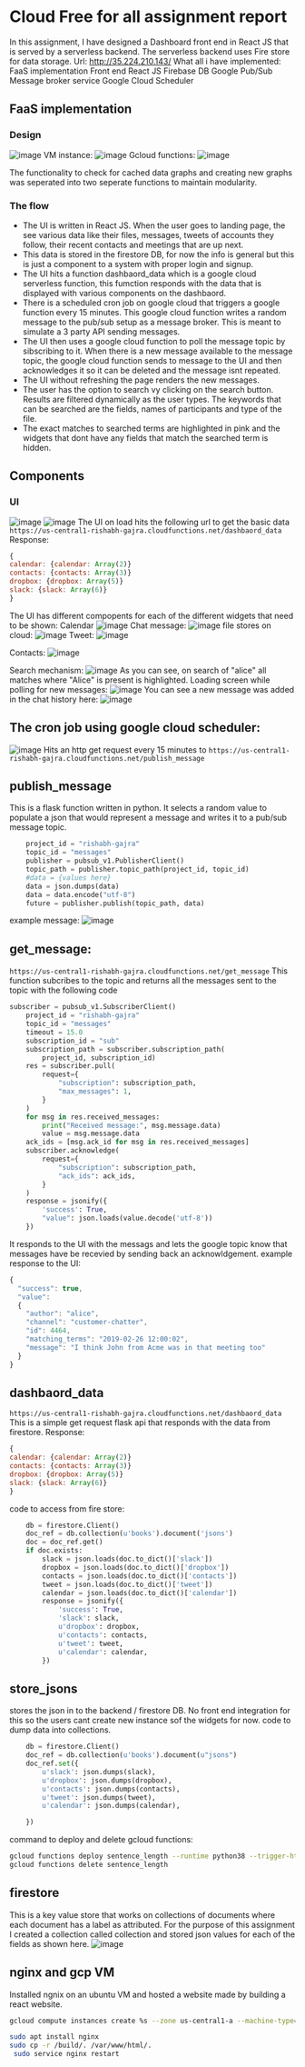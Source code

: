 # Cloud Free for all assignment report

In this assignment, I have designed a Dashboard front end in React JS that is served by a serverless backend. The serverless backend uses Fire store for data storage. 
Url: http://35.224.210.143/
What all i have implemented:
FaaS implementation
Front end React JS
Firebase DB
Google Pub/Sub Message broker service
Google Cloud Scheduler

## FaaS implementation
### Design
![image](https://user-images.githubusercontent.com/25266353/101973298-0a492180-3c05-11eb-8ba8-af92b7f79c8d.png)
VM instance:
![image](https://user-images.githubusercontent.com/25266353/101973406-d7ebf400-3c05-11eb-805b-1737e5f4bae7.png)
Gcloud functions:
![image](https://user-images.githubusercontent.com/25266353/101973420-fd78fd80-3c05-11eb-88ff-107406a6a447.png)

The functionality to check for cached data graphs and creating new graphs was seperated into two seperate functions to maintain modularity.
### The flow
 - The UI is written in React JS. When the user goes to landing page, the see various data like their files, messages, tweets of accounts they follow, their recent contacts and meetings that are up next.
 - This data is stored in the firestore DB, for now the info is general but this is just a component to a system with proper login and signup.
 - The UI hits a function dashbaord_data which is a google cloud serverless function, this fumction responds with the data that is displayed with various components on the dashbaord.
 - There is a scheduled cron job on google cloud that triggers a google function every 15 minutes. This google cloud function writes a random message to the pub/sub setup as a message broker. This is meant to simulate a 3 party API sending messages.
 - The UI then uses a google cloud function to poll the message topic by sibscribing to it. When there is a new message available to the message topic, the google cloud function sends to message to the UI and then acknowledges it so it can be deleted and the message isnt repeated.
 - The UI without refreshing the page renders the new messages.
 - The user has the option to search vy clicking on the search button. Results are filtered dynamically as the user types. The keywords that can be searched are the fields, names of participants and type of the file. 
 - The exact matches to searched terms are highlighted in pink and the widgets that dont have any fields that match the searched term is hidden.
## Components
### UI 
![image](https://user-images.githubusercontent.com/25266353/101973542-ceaf5700-3c06-11eb-8711-9f56e32d5ca5.png)
![image](https://user-images.githubusercontent.com/25266353/101973566-ed155280-3c06-11eb-9264-d50a02f3e202.png)
The UI on load hits the following url to get the basic data
        `https://us-central1-rishabh-gajra.cloudfunctions.net/dashbaord_data`
Response:
```javascript
{
calendar: {calendar: Array(2)}
contacts: {contacts: Array(3)}
dropbox: {dropbox: Array(5)}
slack: {slack: Array(6)}
}
```
The UI has different compopents for each of the different widgets that need to be shown:
Calendar
![image](https://user-images.githubusercontent.com/25266353/101973660-9f4d1a00-3c07-11eb-83ca-475049b0b305.png)
Chat message:
![image](https://user-images.githubusercontent.com/25266353/101973671-bb50bb80-3c07-11eb-90c0-cfa6056cc40d.png)
file stores on cloud:
![image](https://user-images.githubusercontent.com/25266353/101973714-ff43c080-3c07-11eb-9750-bcddc8ebb64f.png)
Tweet:
![image](https://user-images.githubusercontent.com/25266353/101974604-46ca4c80-3c08-11eb-91ec-1240d78462f2.png)

Contacts:
![image](https://user-images.githubusercontent.com/25266353/101974249-2c906e80-3c08-11eb-9f15-d16e1b956b03.png)

Search mechanism:
![image](https://user-images.githubusercontent.com/25266353/101975296-631ab900-3c09-11eb-8e47-07b37001be20.png)
As you can see, on search of "alice" all matches where "Alice" is present is highlighted.
Loading screen while polling for new messages:
![image](https://user-images.githubusercontent.com/25266353/101975314-9fe6b000-3c09-11eb-99fe-c1fe4483ef68.png)
You can see a new message was added in the chat history here:
![image](https://user-images.githubusercontent.com/25266353/101975347-e20ff180-3c09-11eb-9ab5-cd9af2e0238e.png)

## The cron job using google cloud scheduler: 
![image](https://user-images.githubusercontent.com/25266353/101975365-1388bd00-3c0a-11eb-95b7-59bbdabe6e30.png)
Hits an http get request every 15 minutes to 
`https://us-central1-rishabh-gajra.cloudfunctions.net/publish_message`
## publish_message
This is a flask function written in python. It selects a random value to populate a json that would represent a message and writes it to a pub/sub message topic.
```python
    project_id = "rishabh-gajra"
    topic_id = "messages"
    publisher = pubsub_v1.PublisherClient()
    topic_path = publisher.topic_path(project_id, topic_id)
    #data = {values here}
    data = json.dumps(data)
    data = data.encode("utf-8")
    future = publisher.publish(topic_path, data)
```
example message:
![image](https://user-images.githubusercontent.com/25266353/101975468-ceb15600-3c0a-11eb-8507-87837815ace4.png)

## get_message:
`https://us-central1-rishabh-gajra.cloudfunctions.net/get_message`
This function subcribes to the topic and returns all the messages sent to the topic with the following code
```python
subscriber = pubsub_v1.SubscriberClient()
    project_id = "rishabh-gajra"
    topic_id = "messages"
    timeout = 15.0
    subscription_id = "sub"
    subscription_path = subscriber.subscription_path(
        project_id, subscription_id)
    res = subscriber.pull(
        request={
            "subscription": subscription_path,
            "max_messages": 1,
        }
    )
    for msg in res.received_messages:
        print("Received message:", msg.message.data)
        value = msg.message.data
    ack_ids = [msg.ack_id for msg in res.received_messages]
    subscriber.acknowledge(
        request={
            "subscription": subscription_path,
            "ack_ids": ack_ids,
        }
    )
    response = jsonify({
        'success': True,
        "value": json.loads(value.decode('utf-8'))
    })
```
It responds to the UI with the messags and lets the google topic know that messages have be recevied by sending back an acknowldgement.
example response to the UI:
```javascript
{
  "success": true,
  "value": 
  {
    "author": "alice",
    "channel": "customer-chatter",
    "id": 4464,
    "matching_terms": "2019-02-26 12:00:02",
    "message": "I think John from Acme was in that meeting too"
  }
}
```
## dashbaord_data
`https://us-central1-rishabh-gajra.cloudfunctions.net/dashbaord_data`
This is a simple get request flask api that responds with the data from firestore. 
Response:
```javascript
{
calendar: {calendar: Array(2)}
contacts: {contacts: Array(3)}
dropbox: {dropbox: Array(5)}
slack: {slack: Array(6)}
}
```
code to access from fire store:
```python
    db = firestore.Client()
    doc_ref = db.collection(u'books').document('jsons')
    doc = doc_ref.get()
    if doc.exists:
        slack = json.loads(doc.to_dict()['slack'])
        dropbox = json.loads(doc.to_dict()['dropbox'])
        contacts = json.loads(doc.to_dict()['contacts'])
        tweet = json.loads(doc.to_dict()['tweet'])
        calendar = json.loads(doc.to_dict()['calendar'])
        response = jsonify({
            'success': True,
            'slack': slack,
            u'dropbox': dropbox,
            u'contacts': contacts,
            u'tweet': tweet,
            u'calendar': calendar,
        })
```
## store_jsons
stores the json in to the backend / firestore DB. No front end integration for this so the users cant create new instance sof the widgets for now.
code to dump data into collections.
```python 
    db = firestore.Client()
    doc_ref = db.collection(u'books').document(u"jsons")
    doc_ref.set({
        u'slack': json.dumps(slack),
        u'dropbox': json.dumps(dropbox),
        u'contacts': json.dumps(contacts),
        u'tweet': json.dumps(tweet),
        u'calendar': json.dumps(calendar),

    })
```

command to deploy and delete gcloud functions:
```bash
gcloud functions deploy sentence_length --runtime python38 --trigger-http --allow-unauthenticated
gcloud functions delete sentence_length
```
## firestore 
This is a key value store that works on collections of documents where each document has a label as attributed. For the purpose of this assignment I created a collection called collection and stored json values for each of the fields as shown here. 
![image](https://user-images.githubusercontent.com/25266353/101975630-f6ed8480-3c0b-11eb-940d-c9eb8854d117.png)

## nginx and gcp VM
Installed ngnix on an ubuntu VM and hosted a website made by building a react website.
```bash
gcloud compute instances create %s --zone us-central1-a --machine-type=e2-micro --image=ubuntu-1804-bionic-v20201014 --image-project=ubuntu-os-cloud --boot-disk-size=10GB --scopes=compute-rw,storage-ro
```
```bash
sudo apt install nginx
sudo cp -r /build/. /var/www/html/.
 sudo service nginx restart
```


